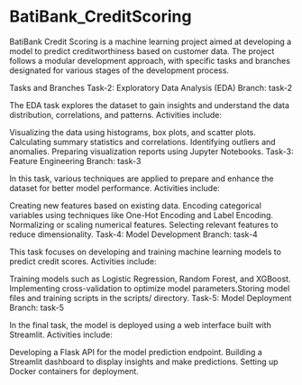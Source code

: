 # BatiBank_CreditScoring
BatiBank Credit Scoring is a machine learning project aimed at developing a model to predict creditworthiness based on customer data. The project follows a modular development approach, with specific tasks and branches designated for various stages of the development process.

Tasks and Branches
Task-2: Exploratory Data Analysis (EDA)
Branch: task-2

The EDA task explores the dataset to gain insights and understand the data distribution, correlations, and patterns. Activities include:

Visualizing the data using histograms, box plots, and scatter plots.
Calculating summary statistics and correlations.
Identifying outliers and anomalies.
Preparing visualization reports using Jupyter Notebooks.
Task-3: Feature Engineering
Branch: task-3

In this task, various techniques are applied to prepare and enhance the dataset for better model performance. Activities include:

Creating new features based on existing data.
Encoding categorical variables using techniques like One-Hot Encoding and Label Encoding.
Normalizing or scaling numerical features.
Selecting relevant features to reduce dimensionality.
Task-4: Model Development
Branch: task-4

This task focuses on developing and training machine learning models to predict credit scores. Activities include:

Training models such as Logistic Regression, Random Forest, and XGBoost.
Implementing cross-validation to optimize model parameters.Storing model files and training scripts in the scripts/ directory.
Task-5: Model Deployment
Branch: task-5

In the final task, the model is deployed using a web interface built with Streamlit. Activities include:

Developing a Flask API for the model prediction endpoint.
Building a Streamlit dashboard to display insights and make predictions.
Setting up Docker containers for deployment.
